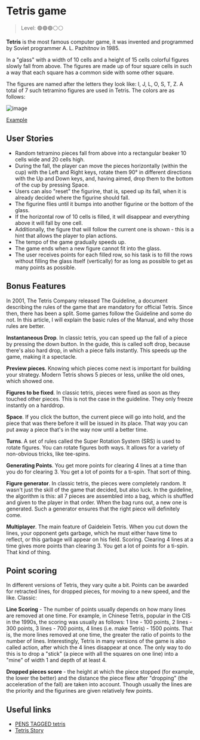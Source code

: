 # Tetris game

> Level: 🟢🟢🟢⚪️⚪️

**Tetris** is the most famous computer game, it was invented and programmed by Soviet programmer A. L. Pazhitnov in 1985. 

In a "glass" with a width of 10 cells and a height of 15 cells colorful figures slowly fall from above. The figures are made up of four square cells in such a way that each square has a common side with some other square. 

The figures are named after the letters they look like: I, J, L, O, S, T, Z. A total of 7 such tetramino figures are used in Tetris. The colors are as follows:

![image](https://github.com/startupemulator/challenges/blob/main/Tetris%20game/7_1.png)

[Example](https://www.min2win.ru/games/tetris/)

## User Stories

- Random tetramino pieces fall from above into a rectangular beaker 10 cells wide and 20 cells high. 
- During the fall, the player can move the pieces horizontally (within the cup) with the Left and Right keys, rotate them 90° in different directions with the Up and Down keys, and, having aimed, drop them to the bottom of the cup by pressing Space.
- Users can also "reset" the figurine, that is, speed up its fall, when it is already decided where the figurine should fall. 
- The figurine flies until it bumps into another figurine or the bottom of the glass. 
- If the horizontal row of 10 cells is filled, it will disappear and everything above it will fall by one cell. 
- Additionally, the figure that will follow the current one is shown - this is a hint that allows the player to plan actions. 
- The tempo of the game gradually speeds up.
- The game ends when a new figure cannot fit into the glass.
- The user receives points for each filled row, so his task is to fill the rows without filling the glass itself (vertically) for as long as possible to get as many points as possible.

## Bonus Features

In 2001, The Tetris Company released The Guideline, a document describing the rules of the game that are mandatory for official Tetris. Since then, there has been a split. Some games follow the Guideline and some do not. In this article, I will explain the basic rules of the Manual, and why those rules are better.

**Instantaneous Drop**. In classic tetris, you can speed up the fall of a piece by pressing the down button. In the guide, this is called soft drop, because there's also hard drop, in which a piece falls instantly. This speeds up the game, making it a spectacle.

**Preview pieces**. Knowing which pieces come next is important for building your strategy. Modern Tetris shows 5 pieces or less, unlike the old ones, which showed one.

**Figures to be fixed**. In classic tetris, pieces were fixed as soon as they touched other pieces. This is not the case in the guideline. They only freeze instantly on a harddrop.

**Space**. If you click the button, the current piece will go into hold, and the piece that was there before it will be issued in its place. That way you can put away a piece that's in the way now until a better time.

**Turns**. A set of rules called the Super Rotation System (SRS) is used to rotate figures. You can rotate figures both ways. It allows for a variety of non-obvious tricks, like tee-spins.

**Generating Points**. You get more points for clearing 4 lines at a time than you do for clearing 3. You get a lot of points for a ti-spin. That sort of thing.

**Figure generator**. In classic tetris, the pieces were completely random. It wasn't just the skill of the game that decided, but also luck. In the guideline, the algorithm is this: all 7 pieces are assembled into a bag, which is shuffled and given to the player in that order. When the bag runs out, a new one is generated. Such a generator ensures that the right piece will definitely come.

**Multiplayer**. The main feature of Gaidelein Tetris. When you cut down the lines, your opponent gets garbage, which he must either have time to reflect, or this garbage will appear on his field. Scoring. Clearing 4 lines at a time gives more points than clearing 3. You get a lot of points for a ti-spin. That kind of thing.

## Point scoring

In different versions of Tetris, they vary quite a bit. Points can be awarded for retracted lines, for dropped pieces, for moving to a new speed, and the like. Classic:

**Line Scoring** - The number of points usually depends on how many lines are removed at one time. For example, in Chinese Tetris, popular in the CIS in the 1990s, the scoring was usually as follows: 1 line - 100 points, 2 lines - 300 points, 3 lines - 700 points, 4 lines (i.e. make Tetris) - 1500 points. That is, the more lines removed at one time, the greater the ratio of points to the number of lines. Interestingly, Tetris in many versions of the game is also called action, after which the 4 lines disappear at once. The only way to do this is to drop a "stick" (a piece with all the squares on one line) into a "mine" of width 1 and depth of at least 4.

**Dropped pieces score** - the height at which the piece stopped (for example, the lower the better) and the distance the piece flew after "dropping" (the acceleration of the fall) are taken into account. Though usually the lines are the priority and the figurines are given relatively few points.

## Useful links

- [PENS TAGGED tetris](https://codepen.io/tag/tetris)
- [Tetris Story](https://vadim.oversigma.com/Tetris.htm)
